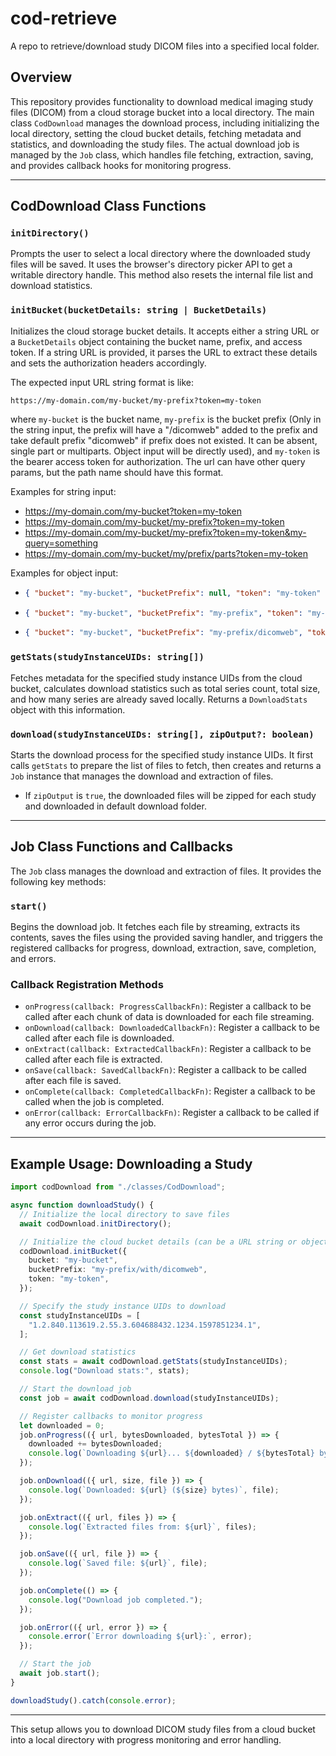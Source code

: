 # cod-retrieve

A repo to retrieve/download study DICOM files into a specified local folder.

## Overview

This repository provides functionality to download medical imaging study files (DICOM) from a cloud storage bucket into a local directory. The main class `CodDownload` manages the download process, including initializing the local directory, setting the cloud bucket details, fetching metadata and statistics, and downloading the study files. The actual download job is managed by the `Job` class, which handles file fetching, extraction, saving, and provides callback hooks for monitoring progress.

---

## CodDownload Class Functions

### `initDirectory()`

Prompts the user to select a local directory where the downloaded study files will be saved. It uses the browser's directory picker API to get a writable directory handle. This method also resets the internal file list and download statistics.

### `initBucket(bucketDetails: string | BucketDetails)`

Initializes the cloud storage bucket details. It accepts either a string URL or a `BucketDetails` object containing the bucket name, prefix, and access token. If a string URL is provided, it parses the URL to extract these details and sets the authorization headers accordingly.

The expected input URL string format is like:

```
https://my-domain.com/my-bucket/my-prefix?token=my-token
```

where `my-bucket` is the bucket name, `my-prefix` is the bucket prefix (Only in the string input, the prefix will have a "/dicomweb" added to the prefix and take default prefix "dicomweb" if prefix does not existed. It can be absent, single part or multiparts. Object input will be directly used), and `my-token` is the bearer access token for authorization. The url can have other query params, but the path name should have this format.

Examples for string input:

- https://my-domain.com/my-bucket?token=my-token
- https://my-domain.com/my-bucket/my-prefix?token=my-token
- https://my-domain.com/my-bucket/my-prefix?token=my-token&my-query=something
- https://my-domain.com/my-bucket/my/prefix/parts?token=my-token

Examples for object input:

- ```json
  { "bucket": "my-bucket", "bucketPrefix": null, "token": "my-token" }
  ```
- ```json
  { "bucket": "my-bucket", "bucketPrefix": "my-prefix", "token": "my-token" }
  ```
- ```json
  { "bucket": "my-bucket", "bucketPrefix": "my-prefix/dicomweb", "token": "my-token" }
  ```

### `getStats(studyInstanceUIDs: string[])`

Fetches metadata for the specified study instance UIDs from the cloud bucket, calculates download statistics such as total series count, total size, and how many series are already saved locally. Returns a `DownloadStats` object with this information.

### `download(studyInstanceUIDs: string[], zipOutput?: boolean)`

Starts the download process for the specified study instance UIDs. It first calls `getStats` to prepare the list of files to fetch, then creates and returns a `Job` instance that manages the download and extraction of files.

- If `zipOutput` is `true`, the downloaded files will be zipped for each study and downloaded in default download folder.

---

## Job Class Functions and Callbacks

The `Job` class manages the download and extraction of files. It provides the following key methods:

### `start()`

Begins the download job. It fetches each file by streaming, extracts its contents, saves the files using the provided saving handler, and triggers the registered callbacks for progress, download, extraction, save, completion, and errors.

### Callback Registration Methods

- `onProgress(callback: ProgressCallbackFn)`: Register a callback to be called after each chunk of data is downloaded for each file streaming.
- `onDownload(callback: DownloadedCallbackFn)`: Register a callback to be called after each file is downloaded.
- `onExtract(callback: ExtractedCallbackFn)`: Register a callback to be called after each file is extracted.
- `onSave(callback: SavedCallbackFn)`: Register a callback to be called after each file is saved.
- `onComplete(callback: CompletedCallbackFn)`: Register a callback to be called when the job is completed.
- `onError(callback: ErrorCallbackFn)`: Register a callback to be called if any error occurs during the job.

---

## Example Usage: Downloading a Study

```typescript
import codDownload from "./classes/CodDownload";

async function downloadStudy() {
  // Initialize the local directory to save files
  await codDownload.initDirectory();

  // Initialize the cloud bucket details (can be a URL string or object)
  codDownload.initBucket({
    bucket: "my-bucket",
    bucketPrefix: "my-prefix/with/dicomweb",
    token: "my-token",
  });

  // Specify the study instance UIDs to download
  const studyInstanceUIDs = [
    "1.2.840.113619.2.55.3.604688432.1234.1597851234.1",
  ];

  // Get download statistics
  const stats = await codDownload.getStats(studyInstanceUIDs);
  console.log("Download stats:", stats);

  // Start the download job
  const job = await codDownload.download(studyInstanceUIDs);

  // Register callbacks to monitor progress
  let downloaded = 0;
  job.onProgress(({ url, bytesDownloaded, bytesTotal }) => {
    downloaded += bytesDownloaded;
    console.log(`Downloading ${url}... ${downloaded} / ${bytesTotal} bytes`);
  });

  job.onDownload(({ url, size, file }) => {
    console.log(`Downloaded: ${url} (${size} bytes)`, file);
  });

  job.onExtract(({ url, files }) => {
    console.log(`Extracted files from: ${url}`, files);
  });

  job.onSave(({ url, file }) => {
    console.log(`Saved file: ${url}`, file);
  });

  job.onComplete(() => {
    console.log("Download job completed.");
  });

  job.onError(({ url, error }) => {
    console.error(`Error downloading ${url}:`, error);
  });

  // Start the job
  await job.start();
}

downloadStudy().catch(console.error);
```

---

This setup allows you to download DICOM study files from a cloud bucket into a local directory with progress monitoring and error handling.
